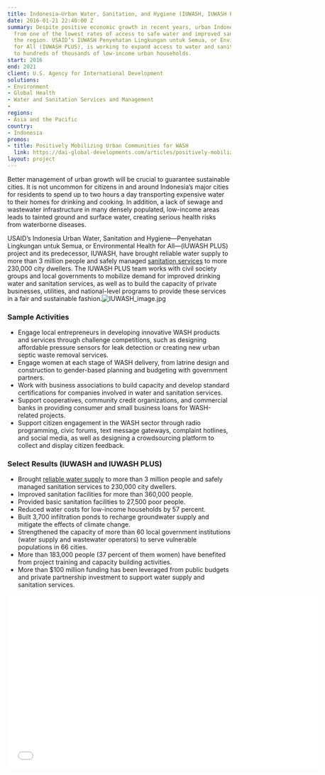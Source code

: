 ```yaml
---
title: Indonesia—Urban Water, Sanitation, and Hygiene (IUWASH, IUWASH PLUS)
date: 2016-01-21 22:40:00 Z
summary: Despite positive economic growth in recent years, urban Indonesia still suffers
  from one of the lowest rates of access to safe water and improved sanitation in
  the region. USAID’s IUWASH Penyehatan Lingkungan untuk Semua, or Environmental Health
  for All (IUWASH PLUS), is working to expand access to water and sanitation services
  to hundreds of thousands of low-income urban households.
start: 2016
end: 2021
client: U.S. Agency for International Development
solutions:
- Environment
- Global Health
- Water and Sanitation Services and Management
- 
regions:
- Asia and the Pacific
country:
- Indonesia
promos:
- title: Positively Mobilizing Urban Communities for WASH
  link: https://dai-global-developments.com/articles/positively-mobilizing-urban-communities-for-wash
layout: project
---
```


Better management of urban growth will be crucial to guarantee sustainable cities. It is not uncommon for citizens in and around Indonesia’s major cities for residents to spend up to two hours a day transporting expensive water to their homes for drinking and cooking. In addition, a lack of sewage and wastewater infrastructure in many densely populated, low-income areas leads to tainted ground and surface water, creating serious health risks from waterborne diseases.

USAID’s Indonesia Urban Water, Sanitation and Hygiene—Penyehatan Lingkungan untuk Semua, or Environmental Health for All—(IUWASH PLUS) project and its predecessor, IUWASH, have brought reliable water supply to more than 3 million people and safely managed [sanitation services](https://medium.com/usaid-global-waters/strengthening-urban-indonesias-water-and-sanitation-systems-geser-si-jahat-out-with-the-bad-fa3772d5cc6b) to more 230,000 city dwellers. The IUWASH PLUS team works with civil society groups and local governments to mobilize demand for improved drinking water and sanitation services, as well as to build the capacity of private businesses, utilities, and national-level programs to provide these services in a fair and sustainable fashion.![IUWASH_image.jpg](/uploads/IUWASH_image.jpg)

### Sample Activities

* Engage local entrepreneurs in developing innovative WASH products and services through challenge competitions, such as designing affordable pressure sensors for leak detection or creating new urban septic waste removal services.
* Engage women at each stage of WASH delivery, from latrine design and construction to gender-based planning and budgeting with government partners.
* Work with business associations to build capacity and develop standard certifications for companies involved in water and sanitation services.
* Support cooperatives, community credit organizations, and commercial banks in providing consumer and small business loans for WASH-related projects.
* Support citizen engagement in the WASH sector through radio programming, civic forums, text message gateways, complaint hotlines, and social media, as well as designing a crowdsourcing platform to collect and display citizen feedback.

### Select Results (IUWASH and IUWASH PLUS)

* Brought [reliable water supply](https://medium.com/usaid-global-waters/making-sanitation-services-affordable-in-indonesia-s-cities-5a2621014c1f#.s3v3zp1xo) to more than 3 million people and safely managed sanitation services to 230,000 city dwellers.
* Improved sanitation facilities for more than 360,000 people.
* Provided basic sanitation facilities to 27,500 poor people.
* Reduced water costs for low-income households by 57 percent.
* Built 3,700 infiltration ponds to recharge groundwater supply and mitigate the effects of climate change.
* Strengthened the capacity of more than 60 local government institutions (water supply and wastewater operators) to serve vulnerable populations in 66 cities.
* More than 183,000 people (37 percent of them women) have benefited from project training and capacity building activities.
* More than $100 million funding has been leveraged from public budgets and private partnership investment to support water supply and sanitation services.

<iframe allowfullscreen="" frameborder="0" height="394" mozallowfullscreen="" src="//player.vimeo.com/video/105875924" webkitallowfullscreen="" width="703"></iframe>